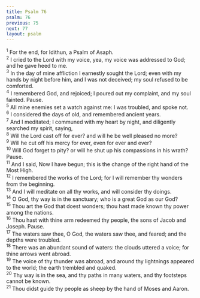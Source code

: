 ```yaml
---
title: Psalm 76
psalm: 76
previous: 75
next: 77
layout: psalm
---
```

<div class="psalm-verse"><sup class="verse-number">1</sup> For the end, for Idithun, a Psalm of Asaph. </div><div class="psalm-verse"><sup class="verse-number">2</sup> I cried to the Lord with my voice, yea, my voice was addressed to God; and he gave heed to me. </div><div class="psalm-verse"><sup class="verse-number">3</sup> In the day of mine affliction I earnestly sought the Lord; even with my hands by night before him, and I was not deceived; my soul refused to be comforted. </div><div class="psalm-verse"><sup class="verse-number">4</sup> I remembered God, and rejoiced; I poured out my complaint, and my soul fainted. Pause. </div><div class="psalm-verse"><sup class="verse-number">5</sup> All mine enemies set a watch against me: I was troubled, and spoke not. </div><div class="psalm-verse"><sup class="verse-number">6</sup> I considered the days of old, and remembered ancient years. </div><div class="psalm-verse"><sup class="verse-number">7</sup> And I meditated; I communed with my heart by night, and diligently searched my spirit, saying, </div><div class="psalm-verse"><sup class="verse-number">8</sup> Will the Lord cast off for ever? and will he be well pleased no more? </div><div class="psalm-verse"><sup class="verse-number">9</sup> Will he cut off his mercy for ever, even for ever and ever? </div><div class="psalm-verse"><sup class="verse-number">10</sup> Will God forget to pity? or will he shut up his compassions in his wrath? Pause. </div><div class="psalm-verse"><sup class="verse-number">11</sup> And I said, Now I have begun; this is the change of the right hand of the Most High. </div><div class="psalm-verse"><sup class="verse-number">12</sup> I remembered the works of the Lord; for I will remember thy wonders from the beginning. </div><div class="psalm-verse"><sup class="verse-number">13</sup> And I will meditate on all thy works, and will consider thy doings. </div><div class="psalm-verse"><sup class="verse-number">14</sup> O God, thy way is in the sanctuary; who is a great God as our God? </div><div class="psalm-verse"><sup class="verse-number">15</sup> Thou art the God that doest wonders; thou hast made known thy power among the nations. </div><div class="psalm-verse"><sup class="verse-number">16</sup> Thou hast with thine arm redeemed thy people, the sons of Jacob and Joseph. Pause. </div><div class="psalm-verse"><sup class="verse-number">17</sup> The waters saw thee, O God, the waters saw thee, and feared; and the depths were troubled. </div><div class="psalm-verse"><sup class="verse-number">18</sup> There was an abundant sound of waters: the clouds uttered a voice; for thine arrows went abroad. </div><div class="psalm-verse"><sup class="verse-number">19</sup> The voice of thy thunder was abroad, and around thy lightnings appeared to the world; the earth trembled and quaked. </div><div class="psalm-verse"><sup class="verse-number">20</sup> Thy way is in the sea, and thy paths in many waters, and thy footsteps cannot be known. </div><div class="psalm-verse"><sup class="verse-number">21</sup> Thou didst guide thy people as sheep by the hand of Moses and Aaron. </div>